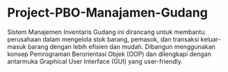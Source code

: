# Project-PBO-Manajamen-Gudang
Sistem Manajemen Inventaris Gudang ini dirancang untuk membantu perusahaan dalam mengelola stok barang, pemasok, dan transaksi keluar-masuk barang dengan lebih efisien dan mudah. Dibangun menggunakan konsep Pemrograman Berorientasi Objek (OOP) dan dilengkapi dengan antarmuka Graphical User Interface (GUI) yang user-friendly.
